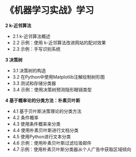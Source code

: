 # 《机器学习实战》学习


**2 k-近邻算法**

- 2.1 k-近邻算法概述
- 2.2 示例：使用 k-近邻算法改进网站的配对效果
- 2.3 示例：手写识别系统

**3 决策树**

- 3.1 决策树的构造
- 3.2 在Python中使用Matplotlib注解绘制树形图
- 3.3 测试和存储分类器
- 3.4 示例：使用决策树预测隐形眼镜类型

**4 基于概率论的分类方法：朴素贝叶斯**

- 4.1 基于贝叶斯决策理论的分类方法
- 4.2 条件概率
- 4.3 使用条件概率来分类
- 4.4 使用朴素贝叶斯进行文档分类
- 4.5 使用Python进行文本分类
- 4.6 示例：使用朴素贝叶斯过滤垃圾邮件
- 4.7 示例：使用朴素贝叶斯分类器从个人广告中获取区域倾向
